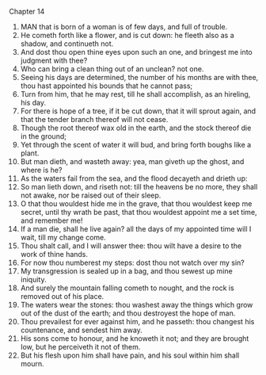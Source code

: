 

Chapter 14

1. MAN that is born of a woman is of few days, and full of trouble.
2. He cometh forth like a flower, and is cut down: he fleeth also as a shadow, and continueth not.
3. And dost thou open thine eyes upon such an one, and bringest me into judgment with thee?
4. Who can bring a clean thing out of an unclean?  not one.
5. Seeing his days are determined, the number of his months are with thee, thou hast appointed his bounds that he cannot pass;
6. Turn from him, that he may rest, till he shall accomplish, as an hireling, his day.
7. For there is hope of a tree, if it be cut down, that it will sprout again, and that the tender branch thereof will not cease.
8. Though the root thereof wax old in the earth, and the stock thereof die in the ground;
9. Yet through the scent of water it will bud, and bring forth boughs like a plant.
10. But man dieth, and wasteth away: yea, man giveth up the ghost, and where is he?
11. As the waters fail from the sea, and the flood decayeth and drieth up:
12. So man lieth down, and riseth not: till the heavens be no more, they shall not awake, nor be raised out of their sleep.
13. O that thou wouldest hide me in the grave, that thou wouldest keep me secret, until thy wrath be past, that thou wouldest appoint me a set time, and remember me!
14. If a man die, shall he live again?  all the days of my appointed time will I wait, till my change come.
15. Thou shalt call, and I will answer thee: thou wilt have a desire to the work of thine hands.
16. For now thou numberest my steps: dost thou not watch over my sin?
17. My transgression is sealed up in a bag, and thou sewest up mine iniquity.
18. And surely the mountain falling cometh to nought, and the rock is removed out of his place.
19. The waters wear the stones: thou washest away the things which grow out of the dust of the earth; and thou destroyest the hope of man.
20. Thou prevailest for ever against him, and he passeth: thou changest his countenance, and sendest him away.
21. His sons come to honour, and he knoweth it not; and they are brought low, but he perceiveth it not of them.
22. But his flesh upon him shall have pain, and his soul within him shall mourn.
